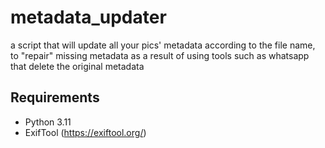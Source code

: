 # metadata_updater
 a script that will update all your pics' metadata according to the file name, to "repair" missing metadata as a result of using tools such as whatsapp that delete the original metadata

## Requirements
- Python 3.11
- ExifTool (https://exiftool.org/)
